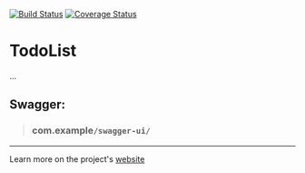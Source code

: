 [![Build Status](https://travis-ci.com/rsh-12/demo-rest-endpoints.svg?branch=main)](https://travis-ci.com/rsh-12/demo-rest-endpoints)
<a href='https://coveralls.io/github/rsh-12/demo-rest-endpoints?branch=main'><img src='https://coveralls.io/repos/github/rsh-12/demo-rest-endpoints/badge.svg?branch=main' alt='Coverage Status' /></a>

# TodoList

...

## **Swagger:**
> ### com.example`/swagger-ui/`


---
Learn more on the project's [website](https://rsh-12.github.io/demo-rest-endpoints/)